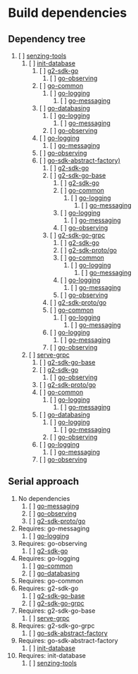 # Build dependencies

## Dependency tree

1. [ ] [senzing-tools](https://github.com/Senzing/senzing-tools)
    1. [ ] [init-database](https://github.com/Senzing/init-database)
        1. [ ] [g2-sdk-go](https://github.com/senzing/g2-sdk-go)
            1. [ ] [go-observing](https://github.com/senzing/go-observing)
        1. [ ] [go-common](https://github.com/senzing/go-common)
            1. [ ] [go-logging](https://github.com/senzing/go-logging)
                1. [ ] [go-messaging](https://github.com/senzing/go-messaging)
        1. [ ] [go-databasing](https://github.com/senzing/go-databasing)
            1. [ ] [go-logging](https://github.com/senzing/go-logging)
                1. [ ] [go-messaging](https://github.com/senzing/go-messaging)
            1. [ ] [go-observing](https://github.com/senzing/go-observing)
        1. [ ] [go-logging](https://github.com/senzing/go-logging)
            1. [ ] [go-messaging](https://github.com/senzing/go-messaging)
        1. [ ] [go-observing](https://github.com/senzing/go-observing)
        1. [ ] [go-sdk-abstract-factory)](https://github.com/senzing/go-sdk-abstract-factory)
            1. [ ] [g2-sdk-go](https://github.com/senzing/g2-sdk-go)
            1. [ ] [g2-sdk-go-base](https://github.com/senzing/g2-sdk-go-base)
                1. [ ] [g2-sdk-go](https://github.com/senzing/g2-sdk-go)
                1. [ ] [go-common](https://github.com/senzing/go-common)
                    1. [ ] [go-logging](https://github.com/senzing/go-logging)
                        1. [ ] [go-messaging](https://github.com/senzing/go-messaging)
                1. [ ] [go-logging](https://github.com/senzing/go-logging)
                    1. [ ] [go-messaging](https://github.com/senzing/go-messaging)
                1. [ ] [go-observing](https://github.com/senzing/go-observing)
            1. [ ] [g2-sdk-go-grpc](https://github.com/senzing/g2-sdk-go-grpc)
                1. [ ] [g2-sdk-go](https://github.com/senzing/g2-sdk-go)
                1. [ ] [g2-sdk-proto/go](https://github.com/senzing/g2-sdk-proto/go)
                1. [ ] [go-common](https://github.com/senzing/go-common)
                    1. [ ] [go-logging](https://github.com/senzing/go-logging)
                        1. [ ] [go-messaging](https://github.com/senzing/go-messaging)
                1. [ ] [go-logging](https://github.com/senzing/go-logging)
                    1. [ ] [go-messaging](https://github.com/senzing/go-messaging)
                1. [ ] [go-observing](https://github.com/senzing/go-observing)
            1. [ ] [g2-sdk-proto/go](https://github.com/senzing/g2-sdk-proto/go)
            1. [ ] [go-common](https://github.com/senzing/go-common)
                1. [ ] [go-logging](https://github.com/senzing/go-logging)
                    1. [ ] [go-messaging](https://github.com/senzing/go-messaging)
            1. [ ] [go-logging](https://github.com/senzing/go-logging)
                1. [ ] [go-messaging](https://github.com/senzing/go-messaging)
            1. [ ] [go-observing](https://github.com/senzing/go-observing)
    1. [ ] [serve-grpc](https://github.com/Senzing/serve-grpc)
        1. [ ] [g2-sdk-go-base](https://github.com/senzing/g2-sdk-go-base)
        1. [ ] [g2-sdk-go](https://github.com/senzing/g2-sdk-go)
            1. [ ] [go-observing](https://github.com/senzing/go-observing)
        1. [ ] [g2-sdk-proto/go](https://github.com/senzing/g2-sdk-proto/go)
        1. [ ] [go-common](https://github.com/senzing/go-common)
            1. [ ] [go-logging](https://github.com/senzing/go-logging)
                1. [ ] [go-messaging](https://github.com/senzing/go-messaging)
        1. [ ] [go-databasing](https://github.com/senzing/go-databasing)
            1. [ ] [go-logging](https://github.com/senzing/go-logging)
                1. [ ] [go-messaging](https://github.com/senzing/go-messaging)
            1. [ ] [go-observing](https://github.com/senzing/go-observing)
        1. [ ] [go-logging](https://github.com/senzing/go-logging)
            1. [ ] [go-messaging](https://github.com/senzing/go-messaging)
        1. [ ] [go-observing](https://github.com/senzing/go-observing)

## Serial approach

1. No dependencies
    1. [ ] [go-messaging](https://github.com/senzing/go-messaging)
    1. [ ] [go-observing](https://github.com/senzing/go-observing)
    1. [ ] [g2-sdk-proto/go](https://github.com/senzing/g2-sdk-proto/go)
1. Requires: go-messaging
    1. [ ] [go-logging](https://github.com/senzing/go-logging)
1. Requires: go-observing
    1. [ ] [g2-sdk-go](https://github.com/senzing/g2-sdk-go)
1. Requires: go-logging
    1. [ ] [go-common](https://github.com/senzing/go-common)
    1. [ ] [go-databasing](https://github.com/senzing/go-databasing)
1. Requires: go-common
1. Requires: g2-sdk-go
    1. [ ] [g2-sdk-go-base](https://github.com/senzing/g2-sdk-go-base)
    1. [ ] [g2-sdk-go-grpc](https://github.com/senzing/g2-sdk-go-grpc)
1. Requires: g2-sdk-go-base
    1. [ ] [serve-grpc](https://github.com/Senzing/serve-grpc)
1. Requires: g2-sdk-go-grpc
    1. [ ] [go-sdk-abstract-factory](https://github.com/senzing/go-sdk-abstract-factory)
1. Requires: go-sdk-abstract-factory
    1. [ ] [init-database](https://github.com/Senzing/init-database)
1. Requires: init-database
    1. [ ] [senzing-tools](https://github.com/Senzing/senzing-tools)
